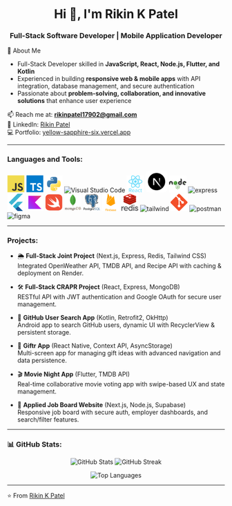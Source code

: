 <h1 align="center">Hi 👋, I'm Rikin K Patel</h1>
<h3 align="center">Full-Stack Software Developer | Mobile Application Developer</h3>

🌱 About Me  
- Full-Stack Developer skilled in **JavaScript, React, Node.js, Flutter, and Kotlin**  
- Experienced in building **responsive web & mobile apps** with API integration, database management, and secure authentication  
- Passionate about **problem-solving, collaboration, and innovative solutions** that enhance user experience  

📫 Reach me at: **rikinpatel17902@gmail.com**  
💼 LinkedIn: [Rikin Patel](https://www.linkedin.com/in/pate1355/)  
💻 Portfolio: [yellow-sapphire-six.vercel.app](https://yellow-sapphire-six.vercel.app/)  

---

<h3 align="left">Languages and Tools:</h3>
<p align="left">
  <img src="https://raw.githubusercontent.com/devicons/devicon/master/icons/javascript/javascript-original.svg" alt="javascript" width="40" height="40"/>
  <img src="https://raw.githubusercontent.com/devicons/devicon/master/icons/typescript/typescript-original.svg" alt="typescript" width="40" height="40"/>
<img src="https://raw.githubusercontent.com/devicons/devicon/master/icons/python/python-original.svg" alt="python" width="40" height="40"/>
<img src="https://icons.iconarchive.com/icons/papirus-team/papirus-apps/128/visual-studio-code-icon.png" alt="Visual Studio Code" width="40" height="40"/>


  
  <img src="https://raw.githubusercontent.com/devicons/devicon/master/icons/react/react-original-wordmark.svg" alt="react" width="40" height="40"/>
<img src="https://raw.githubusercontent.com/devicons/devicon/master/icons/nextjs/nextjs-original.svg" alt="nextjs" width="40" height="40" style="background-color:white; padding:5px; border-radius:8px;"/>
  <img src="https://raw.githubusercontent.com/devicons/devicon/master/icons/nodejs/nodejs-original-wordmark.svg" alt="nodejs" width="40" height="40"/>

  <img src="https://icons.iconarchive.com/icons/simpleicons-team/simple/256/express-icon.png" alt="express" width="40" height="40"/>


  <img src="https://raw.githubusercontent.com/devicons/devicon/master/icons/flutter/flutter-original.svg" alt="flutter" width="40" height="40"/>
  <img src="https://raw.githubusercontent.com/devicons/devicon/master/icons/kotlin/kotlin-original.svg" alt="kotlin" width="40" height="40"/>
  <img src="https://raw.githubusercontent.com/devicons/devicon/master/icons/swift/swift-original.svg" alt="swift" width="40" height="40"/>
  <img src="https://raw.githubusercontent.com/devicons/devicon/master/icons/mongodb/mongodb-original-wordmark.svg" alt="mongodb" width="40" height="40"/>
  <img src="https://raw.githubusercontent.com/devicons/devicon/master/icons/postgresql/postgresql-original-wordmark.svg" alt="postgresql" width="40" height="40"/>
  <img src="https://raw.githubusercontent.com/devicons/devicon/master/icons/firebase/firebase-plain-wordmark.svg" alt="firebase" width="40" height="40"/>
  <img src="https://raw.githubusercontent.com/devicons/devicon/master/icons/redis/redis-original-wordmark.svg" alt="redis" width="40" height="40"/>
<img src="https://www.vectorlogo.zone/logos/tailwindcss/tailwindcss-icon.svg" alt="tailwind" width="40" height="40"/>
  <img src="https://raw.githubusercontent.com/devicons/devicon/master/icons/git/git-original.svg" alt="git" width="40" height="40"/>
  <img src="https://www.vectorlogo.zone/logos/getpostman/getpostman-icon.svg" alt="postman" width="40" height="40"/>
  <img src="https://www.vectorlogo.zone/logos/figma/figma-icon.svg" alt="figma" width="40" height="40"/>
</p>

---

<h3 align="left">Projects:</h3>

- 🌦 **Full-Stack Joint Project** (Next.js, Express, Redis, Tailwind CSS)  
  Integrated OpenWeather API, TMDB API, and Recipe API with caching & deployment on Render.  

- 🛠 **Full-Stack CRAPR Project** (React, Express, MongoDB)  
  RESTful API with JWT authentication and Google OAuth for secure user management.  

- 📱 **GitHub User Search App** (Kotlin, Retrofit2, OkHttp)  
  Android app to search GitHub users, dynamic UI with RecyclerView & persistent storage.  

- 🎁 **Giftr App** (React Native, Context API, AsyncStorage)  
  Multi-screen app for managing gift ideas with advanced navigation and data persistence.  

- 🎬 **Movie Night App** (Flutter, TMDB API)  
  Real-time collaborative movie voting app with swipe-based UX and state management.  

- 💼 **Applied Job Board Website** (Next.js, Node.js, Supabase)  
  Responsive job board with secure auth, employer dashboards, and search/filter features.  

---

<h3 align="left">📊 GitHub Stats:</h3>

<p align="center">
  <img src="https://github-readme-stats.vercel.app/api?username=pate1355&show_icons=true&theme=radical" alt="GitHub Stats" height="180"/>
  <img src="https://github-readme-streak-stats.herokuapp.com/?user=pate1355&theme=radical" alt="GitHub Streak" height="180"/>
</p>

<p align="center">
  <img src="https://github-readme-stats.vercel.app/api/top-langs/?username=pate1355&layout=compact&theme=radical" alt="Top Languages" height="180"/>
</p>

---

⭐️ From [Rikin K Patel](https://github.com/pate1355)
